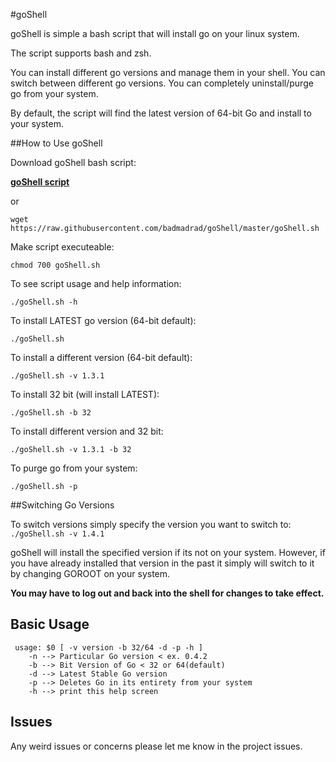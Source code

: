 #goShell

goShell is simple a bash script that will install go on your linux system.

The script supports bash and zsh.

You can install different go versions and manage them in your shell.
You can switch between different go versions.
You can completely uninstall/purge go from your system.

By default, the script will find the latest version of 64-bit Go and install to your system.

##How to Use goShell

Download goShell bash script:  

[**goShell script**](https://raw.githubusercontent.com/badmadrad/goShell/master/goShell.sh)  

or  

`wget https://raw.githubusercontent.com/badmadrad/goShell/master/goShell.sh`

Make script executeable:  

`chmod 700 goShell.sh` 

To see script usage and help information:

`./goShell.sh -h`

To install LATEST go version (64-bit default):

`./goShell.sh`

To install a different version (64-bit default):

`./goShell.sh -v 1.3.1`

To install 32 bit (will install LATEST):

`./goShell.sh -b 32`

To install different version and 32 bit:

`./goShell.sh -v 1.3.1 -b 32`

To purge go from your system:

`./goShell.sh -p`

##Switching Go Versions

To switch versions simply specify the version you want to switch to:
`./goShell.sh -v 1.4.1`

goShell will install the specified version if its not on your system. However, if you have already installed that version in the past it simply will switch to it by changing GOROOT on your system.

**You may have to log out and back into the shell for changes to take effect.**

## Basic Usage

     usage: $0 [ -v version -b 32/64 -d -p -h ]
        -n --> Particular Go version < ex. 0.4.2
        -b --> Bit Version of Go < 32 or 64(default)
        -d --> Latest Stable Go version
        -p --> Deletes Go in its entirety from your system
        -h --> print this help screen

## Issues

Any weird issues or concerns please let me know in the project issues.

